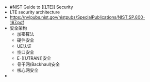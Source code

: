 - #NIST Guide to [[LTE]] Security
- LTE security architecture
- https://nvlpubs.nist.gov/nistpubs/SpecialPublications/NIST.SP.800-187.pdf
- 安全架构
	- 加密算法
	- 硬件安全
	- UE认证
	- 空口安全
	- E-[[UTRAN]]安全
	- 骨干网(Backhaul)安全
	- 核心网安全
-